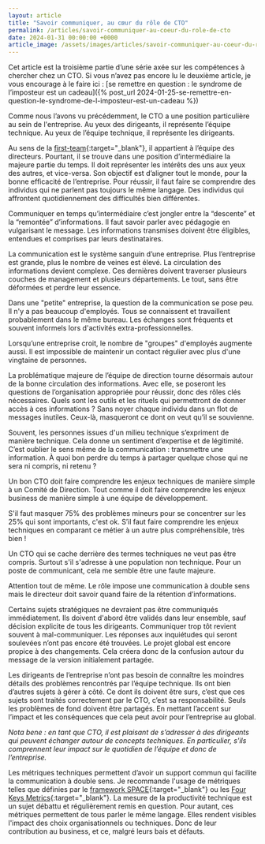 ```yaml
---
layout: article
title: "Savoir communiquer, au cœur du rôle de CTO"
permalink: /articles/savoir-communiquer-au-coeur-du-role-de-cto
date: 2024-01-31 00:00:00 +0000
article_image: /assets/images/articles/savoir-communiquer-au-coeur-du-role-de-cto.png
---
```


Cet article est la troisième partie d’une série axée sur les compétences à chercher chez un CTO. Si vous n’avez pas encore lu le deuxième article, je vous encourage à le faire ici : [se remettre en question : le syndrome de l’imposteur est un cadeau]({% post_url 2024-01-25-se-remettre-en-question-le-syndrome-de-l-imposteur-est-un-cadeau %})

Comme nous l’avons vu précédemment, le CTO a une position particulière au sein de l'entreprise. Au yeux des dirigeants, il représente l’équipe technique. Au yeux de l’équipe technique, il représente les dirigeants.

Au sens de la [first-team](https://www.youtube.com/watch?v=BjE_mPoZPSg){:target="_blank"}, il appartient à l’équipe des directeurs. Pourtant, il se trouve dans une position d’intermédiaire la majeure partie du temps. Il doit représenter les intérêts des uns aux yeux des autres, et vice-versa. Son objectif est d’aligner tout le monde, pour la bonne efficacité de l’entreprise. Pour réussir, il faut faire se comprendre des individus qui ne parlent pas toujours le même langage. Des individus qui affrontent quotidiennement des difficultés bien différentes.

Communiquer en temps qu’intermédiaire c’est jongler entre la “descente” et la “remontée” d’informations. Il faut savoir parler avec pédagogie en vulgarisant le message. Les informations transmises doivent être éligibles, entendues et comprises par leurs destinataires.

La communication est le système sanguin d’une entreprise. Plus l’entreprise est grande, plus le nombre de veines est élevé. La circulation des informations devient complexe. Ces dernières doivent traverser plusieurs couches de management et plusieurs départements. Le tout, sans  être déformées et perdre leur essence.

Dans une "petite" entreprise, la question de la communication se pose peu. Il n'y a pas beaucoup d'employés. Tous se connaissent et travaillent probablement dans le même bureau. Les échanges sont fréquents et souvent informels lors d'activités extra-professionnelles.

Lorsqu’une entreprise croit, le nombre de "groupes" d'employés augmente aussi. Il est impossible de maintenir un contact régulier avec plus d'une vingtaine de personnes.

La problématique majeure de l’équipe de direction tourne désormais autour de la bonne circulation des informations. Avec elle, se poseront les questions de l’organisation appropriée pour réussir, donc des rôles clés nécessaires. Quels sont les outils et les rituels qui permettront de donner accès à ces informations ? Sans noyer chaque individu dans un flot de messages inutiles. Ceux-là, masqueront ce dont on veut qu’il se souvienne.

Souvent, les personnes issues d'un milieu technique s’expriment de manière technique. Cela donne un sentiment d’expertise et de légitimité. C’est oublier le sens même de la communication : transmettre une information. À quoi bon perdre du temps à partager quelque chose qui ne sera ni compris, ni retenu ?

Un bon CTO doit faire comprendre les enjeux techniques de manière simple à un Comité de Direction. Tout comme il doit faire comprendre les enjeux business de manière simple à une équipe de développement.

S'il faut masquer 75% des problèmes mineurs pour se concentrer sur les 25% qui sont importants, c'est ok. S’il faut faire comprendre les enjeux techniques en comparant ce métier à un autre plus compréhensible, très bien !

Un CTO qui se cache derrière des termes techniques ne veut pas être compris. Surtout s'il s'adresse à une population non technique. Pour un poste de communicant, cela me semble être une faute majeure.

Attention tout de même. Le rôle impose une communication à double sens mais le directeur doit savoir quand faire de la rétention d’informations.

Certains sujets stratégiques ne devraient pas être communiqués immédiatement. Ils doivent d'abord être validés dans leur ensemble, sauf décision explicite de tous les dirigeants. Communiquer trop tôt revient souvent à mal-communiquer. Les réponses aux inquiétudes qui seront soulevées n’ont pas encore été trouvées. Le projet global est encore propice à des changements. Cela créera donc de la confusion autour du message de la version initialement partagée.

Les dirigeants de l’entreprise n’ont pas besoin de connaître les moindres détails des problèmes rencontrés par l’équipe technique. Ils ont bien d’autres sujets à gérer à côté. Ce dont ils doivent être surs, c’est que ces sujets sont traités correctement par le CTO, c’est sa responsabilité. Seuls les problèmes de fond doivent être partagés. En mettant l’accent sur l’impact et les conséquences que cela peut avoir pour l’entreprise au global.

*Nota bene : en tant que CTO, il est plaisant de s’adresser à des dirigeants qui peuvent échanger autour de concepts techniques. En particulier, s'ils comprennent leur impact sur le quotidien de l’équipe et donc de l’entreprise.*

Les métriques techniques permettent d’avoir un support commun qui facilite la communication à double sens. Je recommande l'usage de métriques telles que définies par le [framework SPACE](https://queue.acm.org/detail.cfm?id=3454124){:target="_blank"} ou les [Four Keys Metrics](https://www.atlassian.com/devops/frameworks/dora-metrics){:target="_blank"}. La mesure de la productivité technique est un sujet débattu et régulièrement remis en question. Pour autant, ces métriques permettent de tous parler le même langage. Elles rendent visibles l'impact des choix organisationnels ou techniques. Donc de leur contribution au business, et ce, malgré leurs bais et défauts.